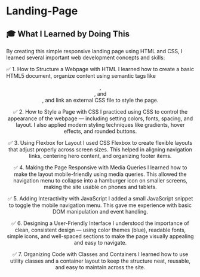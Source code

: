 # Landing-Page

## 🎓 What I Learned by Doing This
By creating this simple responsive landing page using HTML and CSS, I learned several important web development concepts and skills:

✅ 1. How to Structure a Webpage with HTML
I learned how to create a basic HTML5 document, organize content using semantic tags like <header>, <section>, and <footer>, and link an external CSS file to style the page.

✅ 2. How to Style a Page with CSS
I practiced using CSS to control the appearance of the webpage — including setting colors, fonts, spacing, and layout. I also applied modern styling techniques like gradients, hover effects, and rounded buttons.

✅ 3. Using Flexbox for Layout
I used CSS Flexbox to create flexible layouts that adjust properly across screen sizes. This helped in aligning navigation links, centering hero content, and organizing footer items.

✅ 4. Making the Page Responsive with Media Queries
I learned how to make the layout mobile-friendly using media queries. This allowed the navigation menu to collapse into a hamburger icon on smaller screens, making the site usable on phones and tablets.

✅ 5. Adding Interactivity with JavaScript
I added a small JavaScript snippet to toggle the mobile navigation menu. This gave me experience with basic DOM manipulation and event handling.

✅ 6. Designing a User-Friendly Interface
I understood the importance of clean, consistent design — using color themes (blue), readable fonts, simple icons, and well-spaced sections to make the page visually appealing and easy to navigate.

✅ 7. Organizing Code with Classes and Containers
I learned how to use utility classes and a container layout to keep the structure neat, reusable, and easy to maintain across the site.

